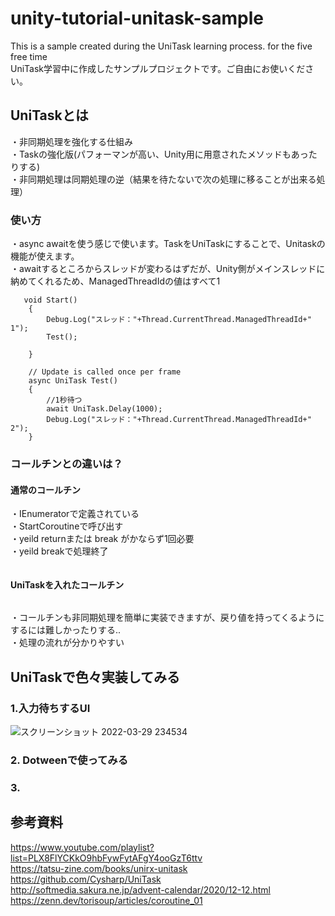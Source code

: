 # unity-tutorial-unitask-sample
This is a sample created during the UniTask learning process. for the five free time  
UniTask学習中に作成したサンプルプロジェクトです。ご自由にお使いください。  
## UniTaskとは
・非同期処理を強化する仕組み  
・Taskの強化版(パフォーマンが高い、Unity用に用意されたメソッドもあったりする)  
・非同期処理は同期処理の逆（結果を待たないで次の処理に移ることが出来る処理）  

### 使い方 
・async awaitを使う感じで使います。TaskをUniTaskにすることで、Unitaskの機能が使えます。  
・awaitするところからスレッドが変わるはずだが、Unity側がメインスレッドに納めてくれるため、ManagedThreadIdの値はすべて1  

```
   void Start()
    {
        Debug.Log("スレッド："+Thread.CurrentThread.ManagedThreadId+"  1");
        Test();
         
    }

    // Update is called once per frame
    async UniTask Test()
    {
        //1秒待つ
        await UniTask.Delay(1000);
        Debug.Log("スレッド："+Thread.CurrentThread.ManagedThreadId+"  2");
    }
```

### コールチンとの違いは？
#### 通常のコールチン
・IEnumeratorで定義されている  
・StartCoroutineで呼び出す  
・yeild returnまたは break がかならず1回必要   
・yeild breakで処理終了   
```

```
#### UniTaskを入れたコールチン
```

```

・コールチンも非同期処理を簡単に実装できますが、戻り値を持ってくるようにするには難しかったりする..  
・処理の流れが分かりやすい    

## UniTaskで色々実装してみる
### 1.入力待ちするUI
![スクリーンショット 2022-03-29 234534](https://user-images.githubusercontent.com/96648305/160638905-26179942-d07f-43f0-8322-e16eb6a49b4d.png)

### 2. Dotweenで使ってみる


### 3.



## 参考資料
https://www.youtube.com/playlist?list=PLX8FlYCKkO9hbFywFytAFgY4ooGzT6ttv  
https://tatsu-zine.com/books/unirx-unitask  
https://github.com/Cysharp/UniTask  
http://softmedia.sakura.ne.jp/advent-calendar/2020/12-12.html  
https://zenn.dev/torisoup/articles/coroutine_01
